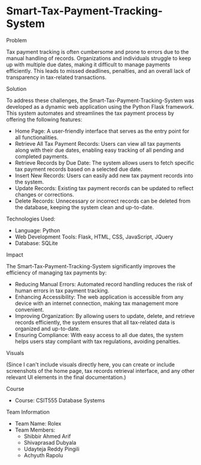# Smart-Tax-Payment-Tracking-System

Problem

Tax payment tracking is often cumbersome and prone to errors due to the manual handling of records. Organizations and individuals struggle to keep up with multiple due dates, making it difficult to manage payments efficiently. This leads to missed deadlines, penalties, and an overall lack of transparency in tax-related transactions.


Solution

To address these challenges, the Smart-Tax-Payment-Tracking-System was developed as a dynamic web application using the Python Flask framework. This system automates and streamlines the tax payment process by offering the following features:
-	Home Page: A user-friendly interface that serves as the entry point for all functionalities.
-	Retrieve All Tax Payment Records: Users can view all tax payments along with their due dates, enabling easy tracking of all pending and completed payments.
-	Retrieve Records by Due Date: The system allows users to fetch specific tax payment records based on a selected due date.
-	Insert New Records: Users can easily add new tax payment records into the system.
-	Update Records: Existing tax payment records can be updated to reflect changes or corrections.
-	Delete Records: Unnecessary or incorrect records can be deleted from the database, keeping the system clean and up-to-date.


Technologies Used:
-	Language: Python
-	Web Development Tools: Flask, HTML, CSS, JavaScript, JQuery
-	Database: SQLite


Impact

The Smart-Tax-Payment-Tracking-System significantly improves the efficiency of managing tax payments by:
-	Reducing Manual Errors: Automated record handling reduces the risk of human errors in tax payment tracking.
-	Enhancing Accessibility: The web application is accessible from any device with an internet connection, making tax management more convenient.
-	Improving Organization: By allowing users to update, delete, and retrieve records efficiently, the system ensures that all tax-related data is organized and up-to-date.
-	Ensuring Compliance: With easy access to all due dates, the system helps users stay compliant with tax regulations, avoiding penalties.


Visuals

(Since I can't include visuals directly here, you can create or include screenshots of the home page, tax records retrieval interface, and any other relevant UI elements in the final documentation.)

Course

-	Course: CSIT555 Database Systems
  
Team Information

-	Team Name: Rolex
-	Team Members:
    -	Shibbir Ahmed Arif
    -	Shivaprasad Dubyala
    -	Udayteja Reddy Pingili
    -	Achyuth Rapolu
